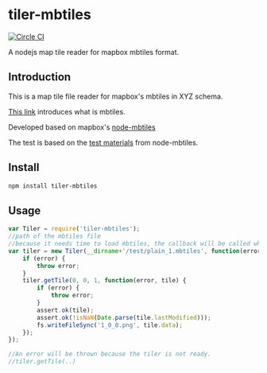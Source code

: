 # tiler-mbtiles
[![Circle CI](https://circleci.com/gh/FuZhenn/tiler-mbtiles.svg?style=svg)](https://circleci.com/gh/FuZhenn/tiler-mbtiles)

A nodejs map tile reader for mapbox mbtiles format.

## Introduction

This is a map tile file reader for mapbox's mbtiles in XYZ schema.

[This link](https://github.com/mapbox/mbtiles-spec) introduces what is mbtiles.

Developed based on mapbox's [node-mbtiles](https://github.com/mapbox/node-mbtiles)

The test is based on the [test materials](https://github.com/mapbox/node-mbtiles/tree/master/test/fixtures) from node-mbtiles.

## Install

```bash
npm install tiler-mbtiles
```

## Usage

```javascript
var Tiler = require('tiler-mbtiles');
//path of the mbtiles file
//because it needs time to load mbtiles, the callback will be called when the tiler is ready
var tiler = new Tiler(__dirname+'/test/plain_1.mbtiles', function(error) {
    if (error) {
        throw error;
    }
    tiler.getTile(0, 0, 1, function(error, tile) {
        if (error) {
            throw error;
        }
        assert.ok(tile);        
        assert.ok(!isNaN(Date.parse(tile.lastModified)));
        fs.writeFileSync('1_0_0.png', tile.data);            
    });
});

//An error will be thrown because the tiler is not ready.
//tiler.getTile(..)
```